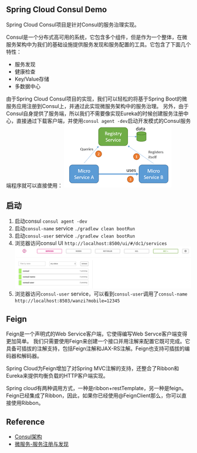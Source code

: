 Spring Cloud Consul Demo
--

Spring Cloud Consul项目是针对Consul的服务治理实现。

Consul是一个分布式高可用的系统，它包含多个组件，但是作为一个整体，在微服务架构中为我们的基础设施提供服务发现和服务配置的工具。它包含了下面几个特性：

- 服务发现
- 健康检查
- Key/Value存储
- 多数据中心

由于Spring Cloud Consul项目的实现，我们可以轻松的将基于Spring Boot的微服务应用注册到Consul上，并通过此实现微服务架构中的服务治理。
另外，由于Consul自身提供了服务端，所以我们不需要像实现Eureka的时候创建服务注册中心，直接通过下载客户端，并使用`consul agent -dev`启动开发模式的Consul服务端程序就可以直接使用：
![](consul-service-discovery.png)

## 启动
1. 启动consul
`consul agent -dev`
2. 启动`consul-name` service
`./gradlew clean bootRun`
3. 启动`consul-user` service
`./gradlew clean bootRun`
4. 浏览器访问consul UI
`http://localhost:8500/ui/#/dc1/services`
![](consul-services.png)
5. 浏览器访问`consul-user` service，可以看到`consul-user`调用了`consul-name`
`http://localhost:8503/wanzi?mobile=12345`

## Feign
Feign是一个声明式的Web Service客户端，它使得编写Web Servce客户端变得更加简单。
我们只需要使用Feign来创建一个接口并用注解来配置它既可完成。它具备可插拔的注解支持，包括Feign注解和JAX-RS注解。Feign也支持可插拔的编码器和解码器。

Spring Cloud为Feign增加了对Spring MVC注解的支持，还整合了Ribbon和Eureka来提供均衡负载的HTTP客户端实现。

Spring cloud有两种调用方式，一种是ribbon+restTemplate，另一种是feign。Feign已经集成了Ribbon，因此，如果你已经使用@FeignClient那么，你可以直接使用Ribbon。

## Reference
* [Consul架构](http://zhangyuyu.github.io/2016/04/27/%E5%BE%AE%E6%9C%8D%E5%8A%A1-consul%E6%9E%B6%E6%9E%84/)
* [微服务-服务注册与发现](http://zhangyuyu.github.io/2016/04/18/%E5%BE%AE%E6%9C%8D%E5%8A%A1-%E6%9C%8D%E5%8A%A1%E6%B3%A8%E5%86%8C%E4%B8%8E%E5%8F%91%E7%8E%B0/)
 
